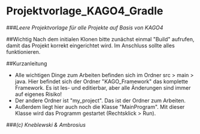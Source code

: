 # Projektvorlage_KAGO4_Gradle
###_Leere Projektvorlage für alle Projekte auf Basis von KAGO4_

##Wichtig
Nach dem initialen Klonen bitte zunächst einmal "Build" aufrufen, damit das Projekt korrekt eingerichtet wird.
Im Anschluss sollte alles funktionieren.

##Kurzanleitung
* Alle wichtigen Dinge zum Arbeiten befinden sich im Ordner src > main > java. Hier befindet sich der Ordner "KAGO_Framework" das komplette Framework. Es ist les- und editierbar, aber alle Änderungen sind immer auf eigenes Risiko!
* Der andere Ordner ist "my_project". Das ist der Ordner zum Arbeiten.
* Außerdem liegt hier auch noch die Klasse "MainProgram". Mit dieser Klasse wird das Programm gestartet (Rechtsklick > Run).


###_(c) Kneblewski & Ambrosius_
